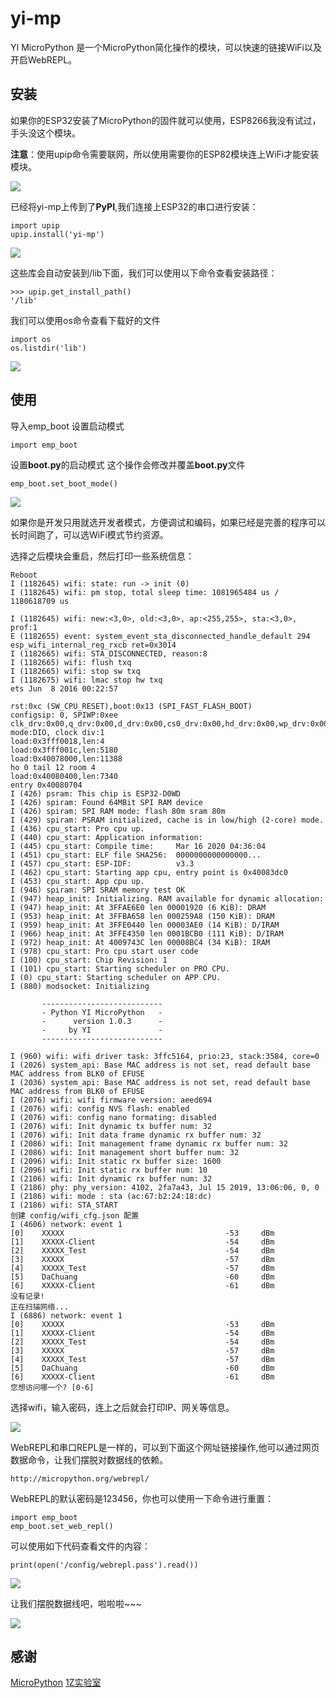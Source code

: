 # yi-mp
YI MicroPython 是一个MicroPython简化操作的模块，可以快速的链接WiFi以及开启WebREPL。

## 安装
如果你的ESP32安装了MicroPython的固件就可以使用，ESP8266我没有试过，手头没这个模块。

**注意**：使用upip命令需要联网，所以使用需要你的ESP82模块连上WiFi才能安装模块。

![](https://hwy-figure-bed.oss-cn-hangzhou.aliyuncs.com/image/20200807182401.png)

已经将yi-mp上传到了**PyPI**,我们连接上ESP32的串口进行安装：

```
import upip
upip.install('yi-mp')
```

![](https://hwy-figure-bed.oss-cn-hangzhou.aliyuncs.com/image/20206166x1.png)

这些库会自动安装到/lib下面，我们可以使用以下命令查看安装路径：

```
>>> upip.get_install_path()
'/lib'
```

我们可以使用os命令查看下载好的文件

```
import os
os.listdir('lib')
```

![](https://hwy-figure-bed.oss-cn-hangzhou.aliyuncs.com/image/20200807172901.png)

## 使用
导入emp_boot 设置启动模式

```
import emp_boot
```

设置**boot.py**的启动模式 这个操作会修改并覆盖**boot.py**文件

```
emp_boot.set_boot_mode()
```

![](https://hwy-figure-bed.oss-cn-hangzhou.aliyuncs.com/image/20200807172915.png)

如果你是开发只用就选开发者模式，方便调试和编码，如果已经是完善的程序可以长时间跑了，可以选WiFi模式节约资源。

选择之后模块会重启，然后打印一些系统信息：
```
Reboot
I (1182645) wifi: state: run -> init (0)
I (1182645) wifi: pm stop, total sleep time: 1081965484 us / 1180618709 us

I (1182645) wifi: new:<3,0>, old:<3,0>, ap:<255,255>, sta:<3,0>, prof:1
E (1182655) event: system_event_sta_disconnected_handle_default 294 esp_wifi_internal_reg_rxcb ret=0x3014
I (1182665) wifi: STA_DISCONNECTED, reason:8
I (1182665) wifi: flush txq
I (1182665) wifi: stop sw txq
I (1182675) wifi: lmac stop hw txq
ets Jun  8 2016 00:22:57

rst:0xc (SW_CPU_RESET),boot:0x13 (SPI_FAST_FLASH_BOOT)
configsip: 0, SPIWP:0xee
clk_drv:0x00,q_drv:0x00,d_drv:0x00,cs0_drv:0x00,hd_drv:0x00,wp_drv:0x00
mode:DIO, clock div:1
load:0x3fff0018,len:4
load:0x3fff001c,len:5180
load:0x40078000,len:11388
ho 0 tail 12 room 4
load:0x40080400,len:7340
entry 0x40080704
I (426) psram: This chip is ESP32-D0WD
I (426) spiram: Found 64MBit SPI RAM device
I (426) spiram: SPI RAM mode: flash 80m sram 80m
I (429) spiram: PSRAM initialized, cache is in low/high (2-core) mode.
I (436) cpu_start: Pro cpu up.
I (440) cpu_start: Application information:
I (445) cpu_start: Compile time:     Mar 16 2020 04:36:04
I (451) cpu_start: ELF file SHA256:  0000000000000000...
I (457) cpu_start: ESP-IDF:          v3.3
I (462) cpu_start: Starting app cpu, entry point is 0x40083dc0
I (453) cpu_start: App cpu up.
I (946) spiram: SPI SRAM memory test OK
I (947) heap_init: Initializing. RAM available for dynamic allocation:
I (947) heap_init: At 3FFAE6E0 len 00001920 (6 KiB): DRAM
I (953) heap_init: At 3FFBA658 len 000259A8 (150 KiB): DRAM
I (959) heap_init: At 3FFE0440 len 00003AE0 (14 KiB): D/IRAM
I (966) heap_init: At 3FFE4350 len 0001BCB0 (111 KiB): D/IRAM
I (972) heap_init: At 4009743C len 00008BC4 (34 KiB): IRAM
I (978) cpu_start: Pro cpu start user code
I (100) cpu_start: Chip Revision: 1
I (101) cpu_start: Starting scheduler on PRO CPU.
I (0) cpu_start: Starting scheduler on APP CPU.
I (880) modsocket: Initializing

       ---------------------------
       - Python YI MicroPython   -
       -      version 1.0.3      -
       -     by YI               -
       ---------------------------

I (960) wifi: wifi driver task: 3ffc5164, prio:23, stack:3584, core=0
I (2026) system_api: Base MAC address is not set, read default base MAC address from BLK0 of EFUSE
I (2036) system_api: Base MAC address is not set, read default base MAC address from BLK0 of EFUSE
I (2076) wifi: wifi firmware version: aeed694
I (2076) wifi: config NVS flash: enabled
I (2076) wifi: config nano formating: disabled
I (2076) wifi: Init dynamic tx buffer num: 32
I (2076) wifi: Init data frame dynamic rx buffer num: 32
I (2086) wifi: Init management frame dynamic rx buffer num: 32
I (2086) wifi: Init management short buffer num: 32
I (2096) wifi: Init static rx buffer size: 1600
I (2096) wifi: Init static rx buffer num: 10
I (2106) wifi: Init dynamic rx buffer num: 32
I (2186) phy: phy_version: 4102, 2fa7a43, Jul 15 2019, 13:06:06, 0, 0
I (2186) wifi: mode : sta (ac:67:b2:24:18:dc)
I (2186) wifi: STA_START
创建 config/wifi_cfg.json 配置
I (4606) network: event 1
[0]    XXXXX                                    -53     dBm
[1]    XXXXX-Client                             -54     dBm
[2]    XXXXX_Test                               -54     dBm
[3]    XXXXX                                    -57     dBm
[4]    XXXXX_Test                               -57     dBm
[5]    DaChuang                                 -60     dBm
[6]    XXXXX-Client                             -61     dBm
没有记录!
正在扫描网络...
I (6886) network: event 1
[0]    XXXXX                                    -53     dBm
[1]    XXXXX-Client                             -54     dBm
[2]    XXXXX_Test                               -54     dBm
[3]    XXXXX                                    -57     dBm
[4]    XXXXX_Test                               -57     dBm
[5]    DaChuang                                 -60     dBm
[6]    XXXXX-Client                             -61     dBm
您想访问哪一个? [0-6]
```

选择wifi，输入密码，连上之后就会打印IP、网关等信息。

![](https://hwy-figure-bed.oss-cn-hangzhou.aliyuncs.com/image/20200807173726.png)

WebREPL和串口REPL是一样的，可以到下面这个网址链接操作,他可以通过网页数据命令，让我们摆脱对数据线的依赖。

```
http://micropython.org/webrepl/
```

WebREPL的默认密码是123456，你也可以使用一下命令进行重置：

```
import emp_boot
emp_boot.set_web_repl()
```

可以使用如下代码查看文件的内容：

```
print(open('/config/webrepl.pass').read())
```

![](https://hwy-figure-bed.oss-cn-hangzhou.aliyuncs.com/image/20200807182235.png)

让我们摆脱数据线吧，啦啦啦~~~

![](https://hwy-figure-bed.oss-cn-hangzhou.aliyuncs.com/image/20200807182627.png)


## 感谢

[MicroPython](http://micropython.org/)
[1Z实验室](http://www.1zlab.com/)